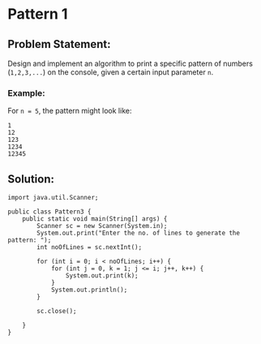 # Pattern 1

## Problem Statement:

Design and implement an algorithm to print a specific pattern of numbers (```1,2,3,...```) on the console, given a certain input parameter ```n```.

### Example:

For ```n = 5```, the pattern might look like:

```
1
12
123
1234
12345
```

## Solution:

```
import java.util.Scanner;

public class Pattern3 {
    public static void main(String[] args) {
        Scanner sc = new Scanner(System.in);
        System.out.print("Enter the no. of lines to generate the pattern: ");
        int noOfLines = sc.nextInt();

        for (int i = 0; i < noOfLines; i++) {
            for (int j = 0, k = 1; j <= i; j++, k++) {
                System.out.print(k);
            }
            System.out.println();
        }

        sc.close();

    }
}
```
